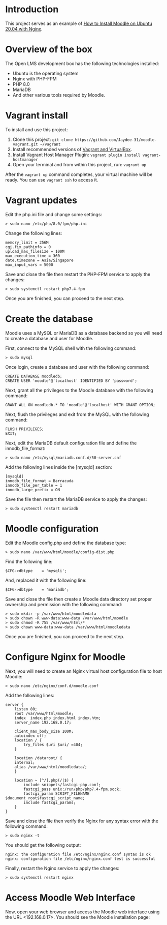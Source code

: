 # Introduction

This project serves as an example of [How to Install Moodle on Ubuntu 20.04 with Nginx](https://linux.how2shout.com/how-to-install-moodle-on-ubuntu-20-04-with-nginx/?fbclid=IwAR190M_gwv7u0ZqxFEnN5hDJdmvA7skN8rROBFaIwzCKxSddm7QzKhWeIX8).

# Overview of the box

The Open LMS development box has the following technologies installed:

- Ubuntu is the operating system
- Nginx with PHP-FPM
- PHP 8.0
- MariaDB
- And other various tools required by Moodle.

# Vagrant install

To install and use this project:

1. Clone this project: `git clone https://github.com/Jaydee-31/moodle-vagrant.git ~/vagrant`
2. Install recommended versions of [Vagrant and VirtualBox](https://developer.hashicorp.com/vagrant/install#windows).
3. Install Vagrant Host Manager Plugin: `vagrant plugin install vagrant-hostmanager`
4. Open your terminal and from within this project, run: `vagrant up`

After the `vagrant up` command completes, your virtual machine will be ready. You can use `vagrant ssh` to access it.

# Vagrant updates

Edit the php.ini file and change some settings:

    > sudo nano /etc/php/8.0/fpm/php.ini

Change the following lines:

    memory_limit = 256M
    cgi.fix_pathinfo = 0
    upload_max_filesize = 100M
    max_execution_time = 360
    date.timezone = Asia/Singapore
    max_input_vars = 5000

Save and close the file then restart the PHP-FPM service to apply the changes:

    > sudo systemctl restart php7.4-fpm

Once you are finished, you can proceed to the next step.

# Create the database

Moodle uses a MySQL or MariaDB as a database backend so you will need to create a database and user for Moodle.

First, connect to the MySQL shell with the following command:

    > sudo mysql

Once login, create a database and user with the following command:

    CREATE DATABASE moodledb;
    CREATE USER 'moodle'@'localhost' IDENTIFIED BY 'password';

Next, grant all the privileges to the Moodle database with the following command:

    GRANT ALL ON moodledb.* TO 'moodle'@'localhost' WITH GRANT OPTION;

Next, flush the privileges and exit from the MySQL with the following command:

    FLUSH PRIVILEGES;
    EXIT;

Next, edit the MariaDB default configuration file and define the innodb_file_format:

    > sudo nano /etc/mysql/mariadb.conf.d/50-server.cnf

Add the following lines inside the [mysqld] section:

    [mysqld]
    innodb_file_format = Barracuda
    innodb_file_per_table = 1
    innodb_large_prefix = ON

Save the file then restart the MariaDB service to apply the changes:

    > sudo systemctl restart mariadb

# Moodle configuration

Edit the Moodle config.php and define the database type:

    > sudo nano /var/www/html/moodle/config-dist.php

Find the following line:

    $CFG->dbtype    = 'mysqli';

And, replaced it with the following line:

    $CFG->dbtype    = 'mariadb';

Save and close the file then create a Moodle data directory set proper ownership and permission with the following command:

    > sudo mkdir -p /var/www/html/moodledata
    > sudo chown -R www-data:www-data /var/www/html/moodle
    > sudo chmod -R 755 /var/www/html/*
    > sudo chown www-data:www-data /var/www/html/moodledata

Once you are finished, you can proceed to the next step.

# Configure Nginx for Moodle

Next, you will need to create an Nginx virtual host configuration file to host Moodle:

    > sudo nano /etc/nginx/conf.d/moodle.conf

Add the following lines:

    server {
        listen 80;
        root /var/www/html/moodle;
        index  index.php index.html index.htm;
        server_name 192.168.0.17;

        client_max_body_size 100M;
        autoindex off;
        location / {
            try_files $uri $uri/ =404;
        }

        location /dataroot/ {
        internal;
        alias /var/www/html/moodledata/;
        }

        location ~ [^/].php(/|$) {
            include snippets/fastcgi-php.conf;
            fastcgi_pass unix:/run/php/php7.4-fpm.sock;
            fastcgi_param SCRIPT_FILENAME $document_root$fastcgi_script_name;
            include fastcgi_params;
        }
    }

Save and close the file then verify the Nginx for any syntax error with the following command:

    > sudo nginx -t

You should get the following output:

    nginx: the configuration file /etc/nginx/nginx.conf syntax is ok
    nginx: configuration file /etc/nginx/nginx.conf test is successful

Finally, restart the Nginx service to apply the changes:

    > sudo systemctl restart nginx

# Access Moodle Web Interface

Now, open your web browser and access the Moodle web interface using the URL <192.168.0.17>. You should see the Moodle installation page:
